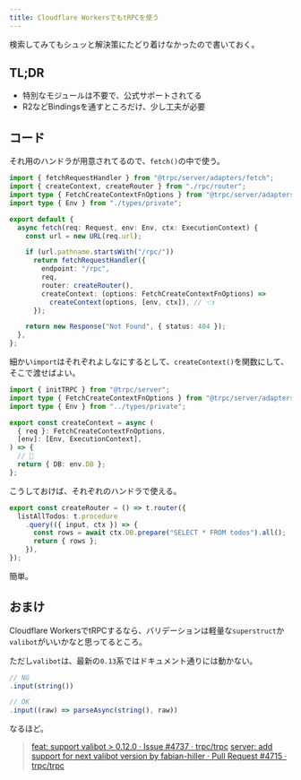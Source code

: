 ```yaml
---
title: Cloudflare WorkersでもtRPCを使う
---
```


検索してみてもシュッと解決策にたどり着けなかったので書いておく。

## TL;DR

- 特別なモジュールは不要で、公式サポートされてる
- R2などBindingsを通すところだけ、少し工夫が必要

## コード

それ用のハンドラが用意されてるので、`fetch()`の中で使う。

```typescript
import { fetchRequestHandler } from "@trpc/server/adapters/fetch";
import { createContext, createRouter } from "./rpc/router";
import type { FetchCreateContextFnOptions } from "@trpc/server/adapters/fetch";
import type { Env } from "./types/private";

export default {
  async fetch(req: Request, env: Env, ctx: ExecutionContext) {
    const url = new URL(req.url);

    if (url.pathname.startsWith("/rpc/"))
      return fetchRequestHandler({
        endpoint: "/rpc",
        req,
        router: createRouter(),
        createContext: (options: FetchCreateContextFnOptions) =>
          createContext(options, [env, ctx]), // 👈
      });

    return new Response("Not Found", { status: 404 });
  },
};
```

細かい`import`はそれぞれよしなにするとして、`createContext()`を関数にして、そこで渡せばよい。

```typescript
import { initTRPC } from "@trpc/server";
import type { FetchCreateContextFnOptions } from "@trpc/server/adapters/fetch";
import type { Env } from "../types/private";

export const createContext = async (
  { req }: FetchCreateContextFnOptions,
  [env]: [Env, ExecutionContext],
) => {
  // 🎉
  return { DB: env.DB };
};
```

こうしておけば、それぞれのハンドラで使える。


```typescript
export const createRouter = () => t.router({
  listAllTodos: t.procedure
    .query(({ input, ctx }) => {
      const rows = await ctx.DB.prepare("SELECT * FROM todos").all();
      return { rows };
    }),
});
```

簡単。

## おまけ

Cloudflare WorkersでtRPCするなら、バリデーションは軽量な`superstruct`か`valibot`がいいかなと思ってるところ。

ただし`valibot`は、最新の`0.13`系ではドキュメント通りには動かない。

```typescript
// NG
.input(string())

// OK
.input((raw) => parseAsync(string(), raw))
```

なるほど。

> [feat: support valibot > 0.12.0 · Issue #4737 · trpc/trpc](https://github.com/trpc/trpc/issues/4737)
> [server: add support for next valibot version by fabian-hiller · Pull Request #4715 · trpc/trpc](https://github.com/trpc/trpc/pull/4715#issuecomment-1693109599)
